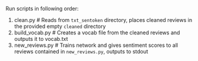 Run scripts in following order:

1) clean.py         # Reads from `txt_sentoken` directory, places cleaned reviews in the provided empty `cleaned` directory
2) build_vocab.py   # Creates a vocab file from the cleaned reviews and outputs it to vocab.txt
3) new_reviews.py   # Trains network and gives sentiment scores to all reviews contained in `new_reviews.py`, outputs to stdout